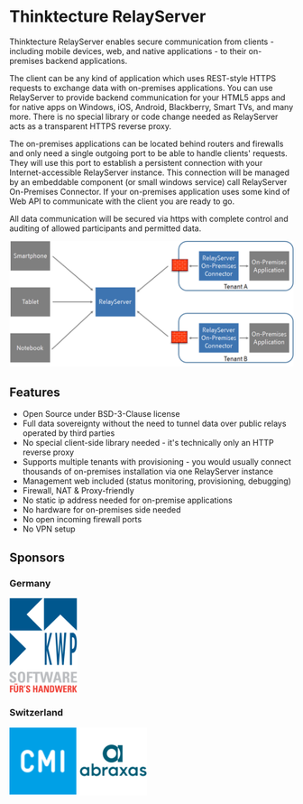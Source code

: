 # Thinktecture RelayServer

Thinktecture RelayServer enables secure communication from clients - including mobile devices, web, and native applications - to their on-premises backend applications.

The client can be any kind of application which uses REST-style HTTPS requests to exchange data with on-premises applications. You can use RelayServer to provide backend communication for your HTML5 apps and for native apps on Windows, iOS, Android, Blackberry, Smart TVs, and many more. There is no special library or code change needed as RelayServer acts as a transparent HTTPS reverse proxy.

The on-premises applications can be located behind routers and firewalls and only need a single outgoing port to be able to handle clients' requests. They will use this port to establish a persistent connection with your Internet-accessible RelayServer instance. This connection will be managed by an embeddable component (or small windows service) call RelayServer On-Premises Connector. If your on-premises application uses some kind of Web API to communicate with the client you are ready to go.

All data communication will be secured via https with complete control and auditing of allowed participants and permitted data.

![en-architecture-overview.png](./docs/assets/en-architecture-overview.png)

## Features

- Open Source under BSD-3-Clause license
- Full data sovereignty without the need to tunnel data over public relays operated by third parties
- No special client-side library needed - it's technically only an HTTP reverse proxy
- Supports multiple tenants with provisioning - you would usually connect thousands of on-premises installation via one RelayServer instance
- Management web included (status monitoring, provisioning, debugging)
- Firewall, NAT & Proxy-friendly
- No static ip address needed for on-premise applications
- No hardware for on-premises side needed
- No open incoming firewall ports
- No VPN setup

## Sponsors

### Germany

[<img width="120px" src="./docs/assets/logo_sponsor_kwp.svg" />](https://www.kwpsoftware.de)

### Switzerland

[<img width="120px" src="./docs/assets/logo_sponsor_cmi.svg" />](https://www.cmiag.ch/)
[<img width="120px" src="./docs/assets/logo_sponsor_abraxas.png" />](https://www.abraxas.ch/)

